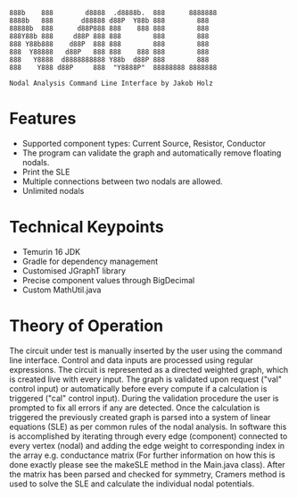     888b    888        d8888  .d8888b.  888      8888888 
    8888b   888       d88888 d88P  Y88b 888        888   
    88888b  888      d88P888 888    888 888        888   
    888Y88b 888     d88P 888 888        888        888   
    888 Y88b888    d88P  888 888        888        888   
    888  Y88888   d88P   888 888    888 888        888   
    888   Y8888  d8888888888 Y88b  d88P 888        888   
    888    Y888 d88P     888  "Y8888P"  88888888 8888888 
    
    Nodal Analysis Command Line Interface by Jakob Holz 
  
# Features
- Supported component types: Current Source, Resistor, Conductor
- The program can validate the graph and automatically remove floating nodals.
- Print the SLE
- Multiple connections between two nodals are allowed.
- Unlimited nodals

# Technical Keypoints
- Temurin 16 JDK
- Gradle for dependency management
- Customised JGraphT library
- Precise component values through BigDecimal
- Custom MathUtil.java

# Theory of Operation
The circuit under test is manually inserted by the user using the command line interface. Control and data inputs are 
processed using regular expressions. The circuit is represented as a directed weighted graph, which is created live with
every input. The graph is validated upon request ("val" control input) or automatically before every compute if a calculation
is triggered ("cal" control input). During the validation procedure the user is prompted to fix all errors if any are detected.
Once the calculation is triggered the previously created graph is parsed into a system of linear equations (SLE) as per 
common rules of the nodal analysis. In software this is accomplished by iterating through every edge (component) connected
to every vertex (nodal) and adding the edge weight to corresponding index in the array e.g. conductance matrix (For further 
information on how this is done exactly please see the makeSLE method in the Main.java class). After the matrix has been 
parsed and checked for symmetry, Cramers method is used to solve the SLE and calculate the individual nodal potentials.
